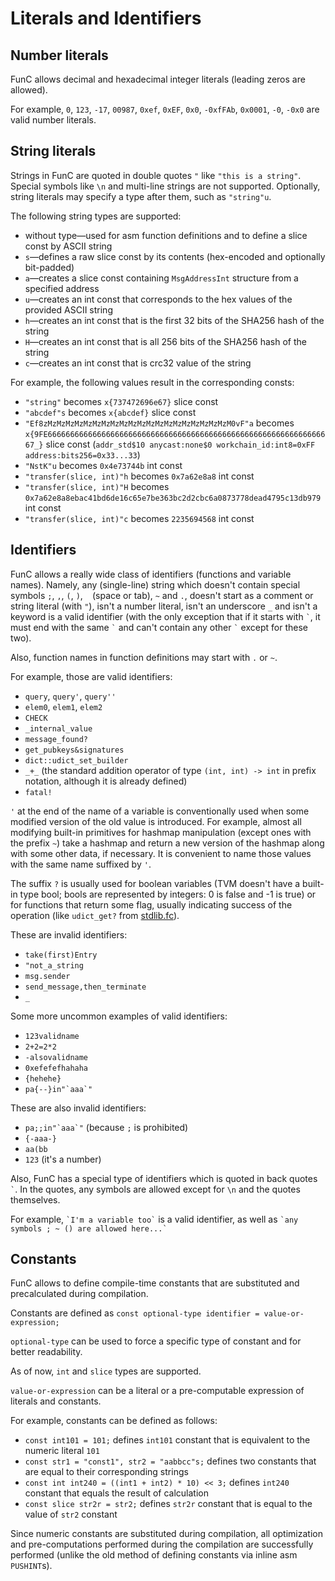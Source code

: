# Literals and Identifiers
## Number literals
FunC allows decimal and hexadecimal integer literals (leading zeros are allowed).

For example, `0`, `123`, `-17`, `00987`, `0xef`, `0xEF`, `0x0`, `-0xfFAb`, `0x0001`, `-0`, `-0x0` are valid number literals.

## String literals
Strings in FunC are quoted in double quotes `"` like `"this is a string"`. Special symbols like `\n` and multi-line strings are not supported.
Optionally, string literals may specify a type after them, such as `"string"u`.

The following string types are supported:
* without type—used for asm function definitions and to define a slice const by ASCII string
* `s`—defines a raw slice const by its contents (hex-encoded and optionally bit-padded)
* `a`—creates a slice const containing `MsgAddressInt` structure from a specified address
* `u`—creates an int const that corresponds to the hex values of the provided ASCII string
* `h`—creates an int const that is the first 32 bits of the SHA256 hash of the string
* `H`—creates an int const that is all 256 bits of the SHA256 hash of the string
* `c`—creates an int const that is crc32 value of the string

For example, the following values result in the corresponding consts:
* `"string"` becomes `x{737472696e67}` slice const
* `"abcdef"s` becomes `x{abcdef}` slice const
* `"Ef8zMzMzMzMzMzMzMzMzMzMzMzMzMzMzMzMzMzMzMzMzM0vF"a` becomes `x{9FE6666666666666666666666666666666666666666666666666666666666666667_}` slice const (`addr_std$10 anycast:none$0 workchain_id:int8=0xFF address:bits256=0x33...33`)
* `"NstK"u` becomes `0x4e73744b` int const
* `"transfer(slice, int)"h` becomes `0x7a62e8a8` int const
* `"transfer(slice, int)"H` becomes `0x7a62e8a8ebac41bd6de16c65e7be363bc2d2cbc6a0873778dead4795c13db979` int const
* `"transfer(slice, int)"c` becomes `2235694568` int const

## Identifiers
FunC allows a really wide class of identifiers (functions and variable names). Namely, any (single-line) string which doesn't contain special symbols `;`, `,`, `(`, `)`, ` ` (space or tab), `~` and `.`, doesn't start as a comment or string literal (with `"`), isn't a number literal, isn't an underscore `_` and isn't a keyword is a valid identifier (with the only exception that if it starts with `` ` ``, it must end with the same `` ` `` and can't contain any other `` ` `` except for these two).

Also, function names in function definitions may start with `.` or `~`.

For example, those are valid identifiers:
- `query`, `query'`, `query''`
- `elem0`, `elem1`, `elem2`
- `CHECK`
- `_internal_value`
- `message_found?`
- `get_pubkeys&signatures`
- `dict::udict_set_builder`
- `_+_` (the standard addition operator of type `(int, int) -> int` in prefix notation, although it is already defined)
- `fatal!`

`'` at the end of the name of a variable is conventionally used when some modified version of the old value is introduced. For example, almost all modifying built-in primitives for hashmap manipulation (except ones with the prefix `~`) take a hashmap and return a new version of the hashmap along with some other data, if necessary. It is convenient to name those values with the same name suffixed by `'`.

The suffix `?` is usually used for boolean variables (TVM doesn't have a built-in type bool; bools are represented by integers: 0 is false and -1 is true) or for functions that return some flag, usually indicating success of the operation (like `udict_get?` from [stdlib.fc](/develop/func/stdlib)).

These are invalid identifiers:
- `take(first)Entry`
- `"not_a_string`
- `msg.sender`
- `send_message,then_terminate`
- `_`

Some more uncommon examples of valid identifiers:
- `123validname`
- `2+2=2*2`
- `-alsovalidname`
- `0xefefefhahaha`
- `{hehehe}`
- ``pa{--}in"`aaa`"``

These are also invalid identifiers:
- ``pa;;in"`aaa`"`` (because `;` is prohibited)
- `{-aaa-}`
- `aa(bb`
- `123` (it's a number)

Also, FunC has a special type of identifiers which is quoted in back quotes `` ` ``.
In the quotes, any symbols are allowed except for `\n` and the quotes themselves.

For example, `` `I'm a variable too` `` is a valid identifier, as well as `` `any symbols ; ~ () are allowed here...` ``

## Constants
FunC allows to define compile-time constants that are substituted and precalculated during compilation.

Constants are defined as `const optional-type identifier = value-or-expression;`

`optional-type` can be used to force a specific type of constant and for better readability.

As of now, `int` and `slice` types are supported.

`value-or-expression` can be a literal or a pre-computable expression of literals and constants.

For example, constants can be defined as follows:
* `const int101 = 101;` defines `int101` constant that is equivalent to the numeric literal `101`
* `const str1 = "const1", str2 = "aabbcc"s;` defines two constants that are equal to their corresponding strings
* `const int int240 = ((int1 + int2) * 10) << 3;` defines `int240` constant that equals the result of calculation
* `const slice str2r = str2;` defines `str2r` constant that is equal to the value of `str2` constant

Since numeric constants are substituted during compilation, all optimization and pre-computations performed during the compilation are successfully performed (unlike the old method of defining constants via inline asm `PUSHINT`s).
